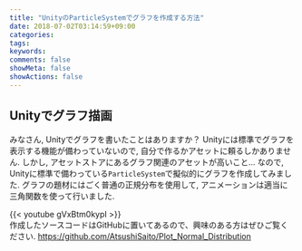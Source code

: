 ```yaml
---
title: "UnityのParticleSystemでグラフを作成する方法"
date: 2018-07-02T03:14:59+09:00
categories:
tags:
keywords:
comments: false
showMeta: false
showActions: false
---
```


## Unityでグラフ描画
みなさん, Unityでグラフを書いたことはありますか？
Unityには標準でグラフを表示する機能が備わっていないので, 自分で作るかアセットに頼るしかありません.
しかし, アセットストアにあるグラフ関連のアセットが高いこと...
なので, Unityに標準で備わっている`ParticleSystem`で擬似的にグラフを作成してみました.
グラフの題材にはごく普通の正規分布を使用して, アニメーションは適当に三角関数を使って行いました.

{{< youtube gVxBtm0kypI >}}  
作成したソースコードはGitHubに置いてあるので、興味のある方はぜひご覧ください.
https://github.com/AtsushiSaito/Plot_Normal_Distribution

